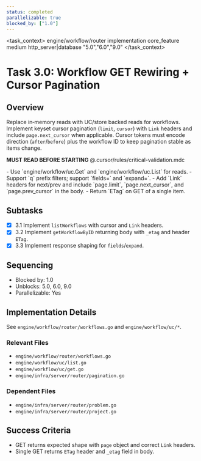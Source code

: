 ```yaml
---
status: completed
parallelizable: true
blocked_by: ["1.0"]
---
```


<task_context>
<domain>engine/workflow/router</domain>
<type>implementation</type>
<scope>core_feature</scope>
<complexity>medium</complexity>
<dependencies>http_server|database</dependencies>
<unblocks>"5.0","6.0","9.0"</unblocks>
</task_context>

# Task 3.0: Workflow GET Rewiring + Cursor Pagination

## Overview

Replace in‑memory reads with UC/store backed reads for workflows. Implement keyset cursor pagination (`limit`, `cursor`) with `Link` headers and include `page.next_cursor` when applicable. Cursor tokens must encode direction (`after`/`before`) plus the workflow ID to keep pagination stable as items change.

<import>**MUST READ BEFORE STARTING** @.cursor/rules/critical-validation.mdc</import>

<requirements>
- Use `engine/workflow/uc.Get` and `engine/workflow/uc.List` for reads.
- Support `q` prefix filters; support `fields=` and `expand=`.
- Add `Link` headers for next/prev and include `page.limit`, `page.next_cursor`, and `page.prev_cursor` in the body.
- Return `ETag` on GET of a single item.
</requirements>

## Subtasks

- [x] 3.1 Implement `listWorkflows` with cursor and `Link` headers.
- [x] 3.2 Implement `getWorkflowByID` returning body with `_etag` and header `ETag`.
- [x] 3.3 Implement response shaping for `fields`/`expand`.

## Sequencing

- Blocked by: 1.0
- Unblocks: 5.0, 6.0, 9.0
- Parallelizable: Yes

## Implementation Details

See `engine/workflow/router/workflows.go` and `engine/workflow/uc/*`.

### Relevant Files

- `engine/workflow/router/workflows.go`
- `engine/workflow/uc/list.go`
- `engine/workflow/uc/get.go`
- `engine/infra/server/router/pagination.go`

### Dependent Files

- `engine/infra/server/router/problem.go`
- `engine/infra/server/router/project.go`

## Success Criteria

- GET returns expected shape with `page` object and correct `Link` headers.
- Single GET returns `ETag` header and `_etag` field in body.
